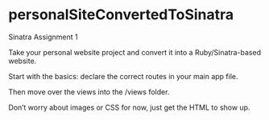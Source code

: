 personalSiteConvertedToSinatra
==============================

Sinatra Assignment 1

Take your personal website project and convert it into a Ruby/Sinatra-based website.

Start with the basics: declare the correct routes in your main app file.

Then move over the views into the /views folder.

Don’t worry about images or CSS for now, just get the HTML to show up.
